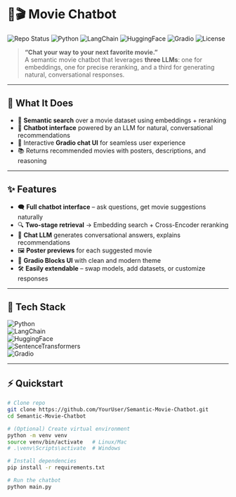 # 🤖🎬 Movie Chatbot

![Repo Status](https://img.shields.io/badge/Status-Ready-blueviolet?style=for-the-badge)
![Python](https://img.shields.io/badge/Python-3776AB?style=for-the-badge&logo=python&logoColor=white)
![LangChain](https://img.shields.io/badge/LangChain-000000?style=for-the-badge&logo=chainlink&logoColor=white)
![HuggingFace](https://img.shields.io/badge/HuggingFace-FFCC00?style=for-the-badge&logo=huggingface&logoColor=black)
![Gradio](https://img.shields.io/badge/Gradio-555555?style=for-the-badge&logo=gradio&logoColor=white)
![License](https://img.shields.io/badge/License-MIT-green?style=for-the-badge)

> **“Chat your way to your next favorite movie.”**  
> A semantic movie chatbot that leverages **three LLMs**: one for embeddings, one for precise reranking, and a third for generating natural, conversational responses.

---

## 🚀 What It Does

- 🧠 **Semantic search** over a movie dataset using embeddings + reranking  
- 💬 **Chatbot interface** powered by an LLM for natural, conversational recommendations  
- 🎨 Interactive **Gradio chat UI** for seamless user experience  
- 📚 Returns recommended movies with posters, descriptions, and reasoning  

---

## ✨ Features

- 🗨️ **Full chatbot interface** – ask questions, get movie suggestions naturally  
- 🔍 **Two-stage retrieval** → Embedding search + Cross-Encoder reranking  
- 🎯 **Chat LLM** generates conversational answers, explains recommendations  
- 🖼️ **Poster previews** for each suggested movie  
- 🌈 **Gradio Blocks UI** with clean and modern theme  
- 🛠️ **Easily extendable** – swap models, add datasets, or customize responses  

---

## 🧰 Tech Stack

![Python](https://img.shields.io/badge/Python-3776AB?style=for-the-badge&logo=python&logoColor=white)  
![LangChain](https://img.shields.io/badge/LangChain-000000?style=for-the-badge&logo=chainlink&logoColor=white)  
![HuggingFace](https://img.shields.io/badge/HuggingFace-FFCC00?style=for-the-badge&logo=huggingface&logoColor=black)  
![SentenceTransformers](https://img.shields.io/badge/SBERT-2C2C2C?style=for-the-badge&logo=pytorch&logoColor=white)  
![Gradio](https://img.shields.io/badge/Gradio-555555?style=for-the-badge&logo=gradio&logoColor=white)  

---

## ⚡ Quickstart

```bash
# Clone repo
git clone https://github.com/YourUser/Semantic-Movie-Chatbot.git
cd Semantic-Movie-Chatbot

# (Optional) Create virtual environment
python -m venv venv
source venv/bin/activate   # Linux/Mac
# .\venv\Scripts\activate  # Windows

# Install dependencies
pip install -r requirements.txt

# Run the chatbot
python main.py
